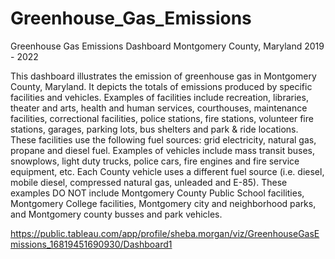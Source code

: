 # Greenhouse_Gas_Emissions
Greenhouse Gas Emissions Dashboard Montgomery County, Maryland 2019 - 2022

This dashboard illustrates the emission of greenhouse gas in Montgomery County, Maryland. It depicts the totals of emissions produced by specific facilities and vehicles. Examples of facilities include recreation, libraries, theater and arts, health and human services,  courthouses, maintenance facilities, correctional facilities, police stations, fire stations, volunteer fire stations, garages, parking lots, bus shelters and park & ride locations. These facilities use the following fuel sources: grid electricity, natural gas, propane and diesel fuel. Examples of vehicles include mass transit buses, snowplows, light duty trucks, police cars, fire engines and fire service equipment, etc. Each County vehicle uses a different fuel source (i.e. diesel, mobile diesel, compressed natural gas, unleaded and E-85). These examples DO NOT include Montgomery County Public School facilities, Montgomery College facilities, Montgomery city and neighborhood parks, and Montgomery county busses and park vehicles. 

https://public.tableau.com/app/profile/sheba.morgan/viz/GreenhouseGasEmissions_16819451690930/Dashboard1
